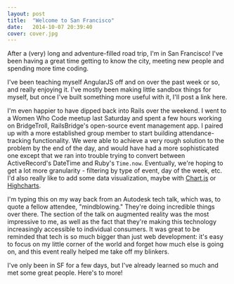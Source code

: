 ```yaml
---
layout: post
title:  "Welcome to San Francisco"
date:   2014-10-07 20:39:40
cover: cover.jpg
---
```


After a (very) long and adventure-filled road trip, I'm in San Francisco! I've been having a great time getting to know the city, meeting new people and spending more time coding.

I've been teaching myself AngularJS off and on over the past week or so, and really enjoying it. I've mostly been making little sandbox things for myself, but once I've built something more useful with it, I'll post a link here.

I'm even happier to have dipped back into Rails over the weekend. I went to a Women Who Code meetup last Saturday and spent a few hours working on BridgeTroll, RailsBridge's open-source event management app. I paired up with a more established group member to start building attendance-tracking functionality. We were able to achieve a very rough solution to the problem by the end of the day, and would have had a more sophisticated one except that we ran into trouble trying to convert between ActiveRecord's DateTime and Ruby's ```Time.now```. Eventually, we're hoping to get a lot more granularity - filtering by type of event, day of the week, etc. I'd also really like to add some data visualization, maybe with [Chart.js][Chart.js] or [Highcharts][Highcharts].

[Chart.js]: http://www.chartjs.org
[Highcharts]: http://www.highcharts.com

I'm typing this on my way back from an Autodesk tech talk, which was, to quote a fellow attendee, "mindblowing." They're doing incredible things over there. The section of the talk on augmented reality was the most impressive to me, as well as the fact that they're making this technology increasingly accessible to individual consumers. It was great to be reminded that tech is so much bigger than just web development: it's easy to focus on my little corner of the world and forget how much else is going on, and this event really helped me take off my blinkers.

I've only been in SF for a few days, but I've already learned so much and met some great people. Here's to more!